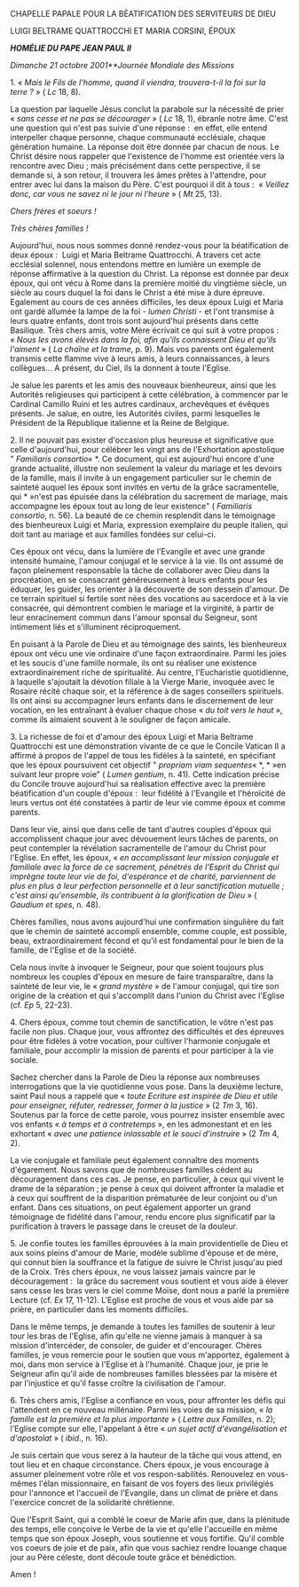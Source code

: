 CHAPELLE PAPALE POUR LA BÉATIFICATION DES SERVITEURS DE DIEU

LUIGI BELTRAME QUATTROCCHI ET MARIA CORSINI, ÉPOUX

***HOMÉLIE DU PAPE JEAN PAUL II***

*Dimanche 21 octobre 2001**Journée Mondiale des Missions*

1. « *Mais le Fils de l'homme, quand il viendra, trouvera-t-il la foi sur la terre ?* » ( *Lc* 18, 8).

La question par laquelle Jésus conclut la parabole sur la nécessité de prier « *sans cesse et ne pas se décourager* » ( *Lc* 18, 1), ébranle notre âme. C'est une question qui n'est pas suivie d'une réponse :  en effet, elle entend interpeller chaque personne, chaque communauté ecclésiale, chaque génération humaine. La réponse doit être donnée par chacun de nous. Le Christ désire nous rappeler que l'existence de l'homme est orientée vers la rencontre avec Dieu ; mais précisément dans cette perspective, il se demande si, à son retour, il trouvera les âmes prêtes à l'attendre, pour entrer avec lui dans la maison du Père. C'est pourquoi il dit à tous :  « *Veillez donc, car vous ne savez ni le jour ni l'heure* » ( *Mt* 25, 13).

*Chers frères et soeurs !*

*Très chères familles !*

Aujourd'hui, nous nous sommes donné rendez-vous pour la béatification de deux époux :  Luigi et Maria Beltrame Quattrocchi. A travers cet acte ecclésial solennel, nous entendons mettre en lumière un exemple de réponse affirmative à la question du Christ. La réponse est donnée par deux époux, qui ont vécu à Rome dans la première moitié du vingtième siècle, un siècle au cours duquel la foi dans le Christ a été mise à dure épreuve. Egalement au cours de ces années difficiles, les deux époux Luigi et Maria ont gardé allumée la lampe de la foi - *lumen Christi* - et l'ont transmise à leurs quatre enfants, dont trois sont aujourd'hui présents dans cette Basilique. Très chers amis, votre Mère écrivait ce qui suit à votre propos :  « *Nous les avons élevés dans la foi, afin qu'ils connaissent Dieu et qu'ils l'aiment* » ( *La chaîne et la trame*, p. 9). Mais vos parents ont également transmis cette flamme vive à leurs amis, à leurs connaissances, à leurs collègues... A présent, du Ciel, ils la donnent à toute l'Eglise.

Je salue les parents et les amis des nouveaux bienheureux, ainsi que les Autorités religieuses qui participent à cette célébration, à commencer par le Cardinal Camillo Ruini et les autres cardinaux, archevêques et évêques présents. Je salue, en outre, les Autorités civiles, parmi lesquelles le Président de la République italienne et la Reine de Belgique.

2. Il ne pouvait pas exister d'occasion plus heureuse et significative que celle d'aujourd'hui, pour célébrer les vingt ans de l'Exhortation apostolique " *Familiaris consortio*« *. Ce document, qui est aujourd'hui encore d'une grande actualité, illustre non seulement la valeur du mariage et les devoirs de la famille, mais il invite à un engagement particulier sur le chemin de sainteté auquel les époux sont invités en vertu de la grâce sacramentelle, qui * »n'est pas épuisée dans la célébration du sacrement de mariage, mais accompagne les époux tout au long de leur existence" ( *Familiaris consortio*, n. 56). La beauté de ce chemin resplendit dans le témoignage des bienheureux Luigi et Maria, expression exemplaire du peuple italien, qui doit tant au mariage et aux familles fondées sur celui-ci.

Ces époux ont vécu, dans la lumière de l'Evangile et avec une grande intensité humaine, l'amour conjugal et le service à la vie. Ils ont assumé de façon pleinement responsable la tâche de collaborer avec Dieu dans la procréation, en se consacrant généreusement à leurs enfants pour les éduquer, les guider, les orienter à la découverte de son dessein d'amour. De ce terrain spirituel si fertile sont nées des vocations au sacerdoce et à la vie consacrée, qui démontrent combien le mariage et la virginité, à partir de leur enracinement commun dans l'amour sponsal du Seigneur, sont intimement liés et s'illuminent réciproquement.

En puisant à la Parole de Dieu et au témoignage des saints, les bienheureux époux ont vécu une vie ordinaire d'une façon extraordinaire. Parmi les joies et les soucis d'une famille normale, ils ont su réaliser une existence extraordinairement riche de spiritualité. Au centre, l'Eucharistie quotidienne, à laquelle s'ajoutait la dévotion filiale à la Vierge Marie, invoquée avec le Rosaire récité chaque soir, et la référence à de sages conseillers spirituels. Ils ont ainsi su accompagner leurs enfants dans le discernement de leur vocation, en les entraînant à évaluer chaque chose « *du toit vers le haut* », comme ils aimaient souvent à le souligner de façon amicale.

3. La richesse de foi et d'amour des époux Luigi et Maria Beltrame Quattrocchi est une démonstration vivante de ce que le Concile Vatican II a affirmé à propos de l'appel de tous les fidèles à la sainteté, en spécifiant que les époux poursuivent cet objectif " *propriam viam sequentes*« *, * »en suivant leur propre voie" ( *Lumen gentium*, n. 41). Cette indication précise du Concile trouve aujourd'hui sa réalisation effective avec la première béatification d'un couple d'époux :  leur fidélité à l'Evangile et l'héroïcité de leurs vertus ont été constatées à partir de leur vie comme époux et comme parents.

Dans leur vie, ainsi que dans celle de tant d'autres couples d'époux qui accomplissent chaque jour avec dévouement leurs tâches de parents, on peut contempler la révélation sacramentelle de l'amour du Christ pour l'Eglise. En effet, les époux, « *en accomplissant leur mission conjugale et familiale avec la force de ce sacrement, pénétrés de l'Esprit du Christ qui imprègne toute leur vie de foi, d'espérance et de charité, parviennent de plus en plus à leur perfection personnelle et à leur sanctification mutuelle ; c'est ainsi qu'ensemble, ils contribuent à la glorification de Dieu* » ( *Gaudium et spes*, n. 48).

Chères familles, nous avons aujourd'hui une confirmation singulière du fait que le chemin de sainteté accompli ensemble, comme couple, est possible, beau, extraordinairement fécond et qu'il est fondamental pour le bien de la famille, de l'Eglise et de la société.

Cela nous invite à invoquer le Seigneur, pour que soient toujours plus nombreux les couples d'époux en mesure de faire transparaître, dans la sainteté de leur vie, le « *grand mystère* » de l'amour conjugal, qui tire son origine de la création et qui s'accomplit dans l'union du Christ avec l'Eglise (cf. *Ep* 5, 22-23).

4. Chers époux, comme tout chemin de sanctification, le vôtre n'est pas facile non plus. Chaque jour, vous affrontez des difficultés et des épreuves pour être fidèles à votre vocation, pour cultiver l'harmonie conjugale et familiale, pour accomplir la mission de parents et pour participer à la vie sociale.

Sachez chercher dans la Parole de Dieu la réponse aux nombreuses interrogations que la vie quotidienne vous pose. Dans la deuxième lecture, saint Paul nous a rappelé que « *toute Ecriture est inspirée de Dieu et utile pour enseigner, réfuter, redresser, former à la justice* » (2 *Tm* 3, 16). Soutenus par la force de cette parole, vous pourrez insister ensemble avec vos enfants « *à temps et à contretemps* », en les admonestant et en les exhortant « *avec une patience inlassable et le souci d'instruire* » (2 *Tm* 4, 2).

La vie conjugale et familiale peut également connaître des moments d'égarement. Nous savons que de nombreuses familles cèdent au découragement dans ces cas. Je pense, en particulier, à ceux qui vivent le drame de la séparation ; je pense à ceux qui doivent affronter la maladie et à ceux qui souffrent de la disparition prématurée de leur conjoint ou d'un enfant. Dans ces situations, on peut également apporter un grand témoignage de fidélité dans l'amour, rendu encore plus significatif par la purification à travers le passage dans le creuset de la douleur.

5. Je confie toutes les familles éprouvées à la main providentielle de Dieu et aux soins pleins d'amour de Marie, modèle sublime d'épouse et de mère, qui connut bien la souffrance et la fatigue de suivre le Christ jusqu'au pied de la Croix. Très chers époux, ne vous laissez jamais vaincre par le découragement :  la grâce du sacrement vous soutient et vous aide à élever sans cesse les bras vers le ciel comme Moïse, dont nous a parlé la première Lecture (cf. *Ex* 17, 11-12). L'Eglise est proche de vous et vous aide par sa prière, en particulier dans les moments difficiles.

Dans le même temps, je demande à toutes les familles de soutenir à leur tour les bras de l'Eglise, afin qu'elle ne vienne jamais à manquer à sa mission d'intercéder, de consoler, de guider et d'encourager. Chères familles, je vous remercie pour le soutien que vous m'apportez, également à moi, dans mon service à l'Eglise et à l'humanité. Chaque jour, je prie le Seigneur afin qu'il aide de nombreuses familles blessées par la misère et par l'injustice et qu'il fasse croître la civilisation de l'amour.

6. Très chers amis, l'Eglise a confiance en vous, pour affronter les défis qui l'attendent en ce nouveau millénaire. Parmi les voies de sa mission, « *la famille est la première et la plus importante* » ( *Lettre aux Familles*, n. 2); l'Eglise compte sur elle, l'appelant à être « *un sujet actif d'évangélisation et d'apostolat* » ( *ibid*., n. 16).

Je suis certain que vous serez à la hauteur de la tâche qui vous attend, en tout lieu et en chaque circonstance. Chers époux, je vous encourage à assumer pleinement votre rôle et vos respon-sabilités. Renouvelez en vous-mêmes l'élan missionnaire, en faisant de vos foyers des lieux privilégiés pour l'annonce et l'accueil de l'Evangile, dans un climat de prière et dans l'exercice concret de la solidarité chrétienne.

Que l'Esprit Saint, qui a comblé le coeur de Marie afin que, dans la plénitude des temps, elle conçoive le Verbe de la vie et qu'elle l'accueille en même temps que son époux Joseph, vous soutienne et vous fortifie. Qu'il comble vos coeurs de joie et de paix, afin que vous sachiez rendre louange chaque jour au Père céleste, dont découle toute grâce et bénédiction.

Amen !